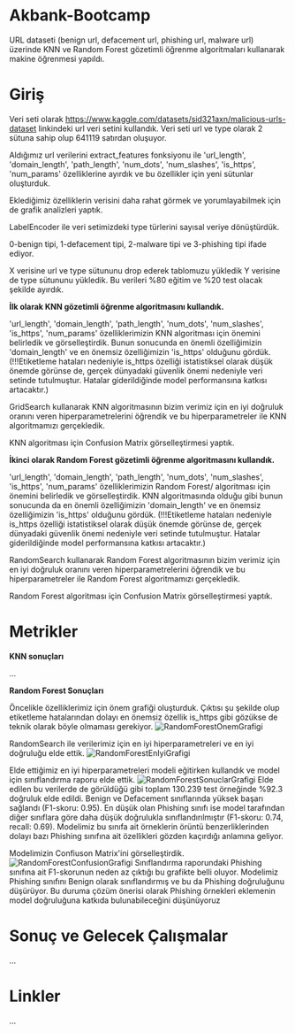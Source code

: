 # Akbank-Bootcamp
URL dataseti (benign url, defacement url, phishing url, malware url) üzerinde KNN ve Random Forest gözetimli öğrenme algoritmaları kullanarak makine öğrenmesi yapıldı.


# Giriş
Veri seti olarak https://www.kaggle.com/datasets/sid321axn/malicious-urls-dataset linkindeki url veri setini kullandık. 
Veri seti url ve type olarak 2 sütuna sahip olup 641119 satırdan oluşuyor.

Aldığımız url verilerini extract_features fonksiyonu ile 'url_length', 'domain_length', 'path_length', 'num_dots', 'num_slashes', 'is_https', 'num_params' özelliklerine ayırdık ve bu özellikler için yeni sütunlar oluşturduk. 

Eklediğimiz özelliklerin verisini daha rahat görmek ve yorumlayabilmek için de grafik analizleri yaptık.

LabelEncoder ile veri setimizdeki type türlerini sayısal veriye dönüştürdük.

0-benign tipi, 1-defacement tipi, 2-malware tipi ve 3-phishing tipi ifade ediyor.

X verisine url ve type sütununu drop ederek tablomuzu yükledik Y verisine de type sütununu yükledik. Bu verileri %80 eğitim ve %20 test olacak şekilde ayırdık.

**İlk olarak KNN gözetimli öğrenme algoritmasını kullandık.**

'url_length', 'domain_length', 'path_length', 'num_dots', 'num_slashes', 'is_https', 'num_params' özelliklerimizin KNN algoritması için önemini belirledik ve görselleştirdik. Bunun sonucunda en önemli özelliğimizin 'domain_length' ve en önemsiz özelliğimizin 'is_https' olduğunu gördük. (!!!Etiketleme hataları nedeniyle is_https özelliği istatistiksel olarak düşük önemde görünse de, gerçek dünyadaki güvenlik önemi nedeniyle veri setinde tutulmuştur. Hatalar giderildiğinde model performansına katkısı artacaktır.)

GridSearch kullanarak KNN algoritmasının bizim verimiz için en iyi doğruluk oranını veren hiperparametrelerini öğrendik ve bu hiperparametreler ile KNN algoritmamızı gerçekledik.

KNN algoritması için Confusion Matrix görselleştirmesi yaptık. 

**İkinci olarak Random Forest gözetimli öğrenme algoritmasını kullandık.**

'url_length', 'domain_length', 'path_length', 'num_dots', 'num_slashes', 'is_https', 'num_params' özelliklerimizin Random Forest/ algoritması için önemini belirledik ve görselleştirdik. KNN algoritmasında olduğu gibi bunun sonucunda da en önemli özelliğimizin 'domain_length' ve en önemsiz özelliğimizin 'is_https' olduğunu gördük. (!!!Etiketleme hataları nedeniyle is_https özelliği istatistiksel olarak düşük önemde görünse de, gerçek dünyadaki güvenlik önemi nedeniyle veri setinde tutulmuştur. Hatalar giderildiğinde model performansına katkısı artacaktır.)

RandomSearch kullanarak Random Forest algoritmasının bizim verimiz için en iyi doğruluk oranını veren hiperparametrelerini öğrendik ve bu hiperparametreler ile Random Forest algoritmamızı gerçekledik.

Random Forest algoritması için Confusion Matrix görselleştirmesi yaptık.

# Metrikler

**KNN sonuçları**

...

**Random Forest Sonuçları**

Öncelikle özelliklerimiz için önem grafiği oluşturduk. Çıktısı şu şekilde olup etiketleme hatalarından dolayı en önemsiz özellik  is_https gibi gözükse de teknik olarak böyle olmaması gerekiyor.
![RandomForestOnemGrafigi](https://github.com/melihdedeoglu1/Akbank-Bootcamp/blob/main/images/rf_onem.png?raw=true)

RandomSearch ile verilerimiz için en iyi hiperparametreleri ve en iyi doğruluğu elde ettik.
![RandomForestEnIyiGrafigi](https://github.com/melihdedeoglu1/Akbank-Bootcamp/blob/main/images/rf_eniyi.png?raw=true)

Elde ettiğimiz en iyi hiperparametreleri modeli eğitirken kullandık ve model için sınıflandırma raporu elde ettik.
![RandomForestSonuclarGrafigi](https://github.com/melihdedeoglu1/Akbank-Bootcamp/blob/main/images/rf_sonuclar.png?raw=true)
Elde edilen bu verilerde de görüldüğü gibi toplam 130.239 test örneğinde %92.3 doğruluk elde edildi. Benign ve Defacement sınıflarında yüksek başarı sağlandı (F1-skoru: 0.95). En düşük olan Phishing sınıfı ise model tarafından diğer sınıflara göre daha düşük doğrulukla sınıflandırılmıştır (F1-skoru: 0.74, recall: 0.69). Modelimiz bu sınıfa ait örneklerin örüntü benzerliklerinden dolayı bazı Phishing sınıfına ait özellikleri gözden kaçırdığı anlamına geliyor.


Modelimizin Confiuson Matrix'ini görselleştirdik.
![RandomForestConfusionGrafigi](https://github.com/melihdedeoglu1/Akbank-Bootcamp/blob/main/images/rf_confusion.png?raw=true)
Sınıflandırma raporundaki Phishing sınıfına ait F1-skorunun neden az çıktığı bu grafikte belli oluyor. Modelimiz Phishing sınıfını Benign olarak sınıflandırmış ve bu da Phishing doğruluğunu düşürüyor. Bu duruma çözüm önerisi olarak Phishing örnekleri eklemenin model doğruluğuna katkıda bulunabileceğini düşünüyoruz


# Sonuç ve Gelecek Çalışmalar
...

# Linkler
...

